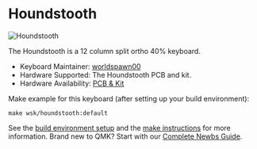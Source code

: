 # Houndstooth

![Houndstooth](https://i.imgur.com/YkD4GNG.png)

The Houndstooth is a 12 column split ortho 40% keyboard.

* Keyboard Maintainer: [worldspawn00](https://github.com/worldspawn00/)
* Hardware Supported: The Houndstooth PCB and kit.
* Hardware Availability: [PCB & Kit](https://geekhack.org/index.php?topic=101374)

Make example for this keyboard (after setting up your build environment):

    make wsk/houndstooth:default

See the [build environment setup](https://docs.qmk.fm/#/getting_started_build_tools) and the [make instructions](https://docs.qmk.fm/#/getting_started_make_guide) for more information. Brand new to QMK? Start with our [Complete Newbs Guide](https://docs.qmk.fm/#/newbs).

